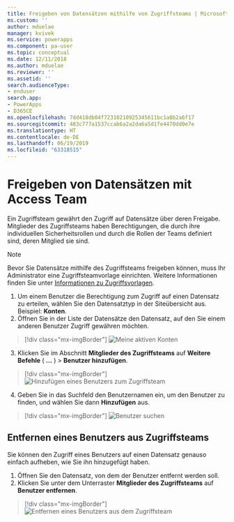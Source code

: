 ```yaml
---
title: Freigeben von Datensätzen mithilfe von Zugriffsteams | Microsoft-Dokumentation
ms.custom: ''
author: mduelae
manager: kvivek
ms.service: powerapps
ms.component: pa-user
ms.topic: conceptual
ms.date: 12/11/2018
ms.author: mduelae
ms.reviewer: ''
ms.assetid: ''
search.audienceType:
- enduser
search.app:
- PowerApps
- D365CE
ms.openlocfilehash: 7dd418db04f72310210925345611bc1a0b2a6f17
ms.sourcegitcommit: 483c777a1537ccab6a2a2da6a5d1fe4470dd0e7e
ms.translationtype: HT
ms.contentlocale: de-DE
ms.lasthandoff: 06/19/2019
ms.locfileid: "63318515"
---
```

# <a name="share-records-using-access-team"></a>Freigeben von Datensätzen mit Access Team

Ein Zugriffsteam gewährt den Zugriff auf Datensätze über deren Freigabe. Mitglieder des Zugriffsteams haben Berechtigungen, die durch ihre individuellen Sicherheitsrollen und durch die Rollen der Teams definiert sind, deren Mitglied sie sind. 

> [!NOTE]
> Bevor Sie Datensätze mithilfe des Zugriffsteams freigeben können, muss Ihr Administrator eine Zugriffsteamvorlage einrichten. Weitere Informationen finden Sie unter [Informationen zu Zugriffsvorlagen](https://docs.microsoft.com/previous-versions/dynamicscrm-2016/admins-customizers-dynamics-365/mt812239(v%3dcrm.8)). 

1. Um einem Benutzer die Berechtigung zum Zugriff auf einen Datensatz zu erteilen, wählen Sie den Datensatztyp in der Siteübersicht aus. Beispiel: **Konten**.
2. Öffnen Sie in der Liste der Datensätze den Datensatz, auf den Sie einem anderen Benutzer Zugriff gewähren möchten.

  > [!div class="mx-imgBorder"]
  > ![Meine aktiven Konten](media/AccessTeam1.png "Meine aktiven Konten")

3. Klicken Sie im Abschnitt **Mitglieder des Zugriffsteams** auf **Weitere Befehle** ( **…** ) > **Benutzer hinzufügen**.

  > [!div class="mx-imgBorder"]
  > ![Hinzufügen eines Benutzers zum Zugriffsteam](media/AccessTeam2.png "Hinzufügen eines Benutzers zum Zugriffsteam")

 4. Geben Sie in das Suchfeld den Benutzernamen ein, um den Benutzer zu finden, und wählen Sie dann **Hinzufügen** aus.
  
  > [!div class="mx-imgBorder"]
  > ![Benutzer suchen](media/AccessTeam3.png "Benutzer suchen")  
  
 
## <a name="remove-a-user-from-access-teams"></a>Entfernen eines Benutzers aus Zugriffsteams

 Sie können den Zugriff eines Benutzers auf einen Datensatz genauso einfach aufheben, wie Sie ihn hinzugefügt haben.
 
1.  Öffnen Sie den Datensatz, von dem der Benutzer entfernt werden soll.
2.  Klicken Sie unter dem Unterraster **Mitglieder des Zugriffsteams** auf **Benutzer entfernen**.

  > [!div class="mx-imgBorder"]
  > ![Entfernen eines Benutzers aus dem Zugriffsteam](media/AccessTeam4.png "Entfernen eines Benutzers aus dem Zugriffsteam")  
  
  
